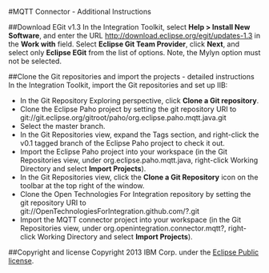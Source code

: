 #MQTT Connector - Additional Instructions

##Download EGit v1.3
In the Integration Toolkit, select **Help > Install New Software**, and enter the URL http://download.eclipse.org/egit/updates-1.3 in the **Work with** field. Select **Eclipse Git Team Provider**, click **Next**, and select only **Eclipse EGit** from the list of options. Note, the Mylyn option must not be selected.

##Clone the Git repositories and import the projects - detailed instructions
In the Integration Toolkit, import the Git repositories and set up IIB:

* In the Git Repository Exploring perspective, click **Clone a Git repository**.
* Clone the Eclipse Paho project by setting the git repository URI to git://git.eclipse.org/gitroot/paho/org.eclipse.paho.mqtt.java.git 
* Select the master branch.
* In the Git Repositories view, expand the Tags section, and right-click the v0.1 tagged branch of the Eclipse Paho project to check it out.
* Import the Eclipse Paho project into your workspace (in the Git Repositories view, under org.eclipse.paho.mqtt.java, right-click Working Directory and select **Import Projects**). 
* In the Git Repositories view, click the **Clone a Git Repository** icon on the toolbar at the top right of the window.
* Clone the Open Technologies For Integration repository by setting the git repository URI to git://OpenTechnologiesForIntegration.github.com/?.git
* Import the MQTT connector project into your workspace (in the Git Repositories view, under org.openintegration.connector.mqtt?, right-click Working Directory and select **Import Projects**). 

##Copyright and license
Copyright 2013 IBM Corp. under the [Eclipse Public license](http://www.eclipse.org/legal/epl-v10.html).
